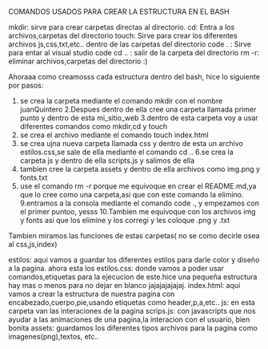 COMANDOS USADOS PARA CREAR LA ESTRUCTURA EN EL BASH

mkdir: sirve para crear carpetas directas al directorio.
cd: Entra a los archivos,carpetas del directorio
touch: Sirve para crear los diferentes archivos js,css,txt,etc.. dentro de las carpetas del directorio
code . : Sirve para entar al visual studio code
cd .. : salir de la carpeta del directorio
rm -r: eliminar archivos,carpetas del directorio :)

Ahoraaa como creamosss cada estructura dentro del bash, hice lo siguiente por pasos:
1. se crea la carpeta mediante el comando mkdir con el nombre juanQuintero
2.Despues dentro de ella cree una carpeta llamada primer punto y dentro de esta mi_sitio_web
3.dentro de esta carpeta voy a usar diferentes comandos como mkdir,cd y touch
4. se crea el archivo mediante el comando touch index.html
5. se crea ujna nueva carpeta llamada css y dentro de esta un archivo estilos.css,se sale de ella mediante el comando cd ..
6.se crea la carpeta js y dentro de ella scripts.js y salimos de ella
7. tambien cree la carpeta assets y dentro de ella archivos como img.png y fonts.txt
8. use el comando rm -r porque me equivoque en crear el README.md,ya que lo cree como una carpeta,asi que con este comando la elimino.
9.entramos a la consola mediante el comando code ., y empezamos con el primer puntoo, yesss
10.Tambien me equivoque con los archivos img y fonts asi que los elimine y los corregi y les coloque .png y .txt

Tambien miramos las funciones de estas carpetas( no se como decirle osea al css,js,index)

estilos: aqui vamos a guardar los diferentes estilos para darle color y diseño a la pagina.
ahora esta los estilos.css: donde vamos a poder usar comandos,etiquetas para la ejecucion de este.hice una pequeña estructura hay mas o menos para no dejar en blanco jajajajajajaj.
index.html: aqui vamos a crear la estructura de nuestra pagina con encabezado,cuerpo,pie,usando etiquetas como header,p,a,etc..
js: en esta carpeta van las interaciones de la pagina
scrips.js: con javascripts que nos  ayudar a las animaciones de una pagina,la interacion con el usuario, bien bonita
assets: guardamos los diferentes tipos archivos para la pagina como imagenes(png),textos, etc..
